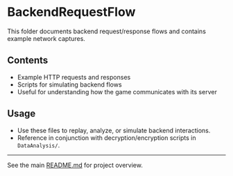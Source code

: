 # BackendRequestFlow

This folder documents backend request/response flows and contains example network captures.

## Contents
- Example HTTP requests and responses
- Scripts for simulating backend flows
- Useful for understanding how the game communicates with its server

## Usage
- Use these files to replay, analyze, or simulate backend interactions.
- Reference in conjunction with decryption/encryption scripts in `DataAnalysis/`.

---
See the main [README.md](../README.md) for project overview.
